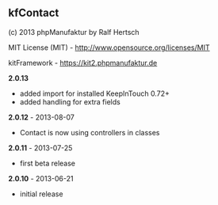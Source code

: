 ## kfContact ##

(c) 2013 phpManufaktur by Ralf Hertsch

MIT License (MIT) - <http://www.opensource.org/licenses/MIT>

kitFramework - <https://kit2.phpmanufaktur.de>

**2.0.13**

* added import for installed KeepInTouch 0.72+
* added handling for extra fields

**2.0.12** - 2013-08-07

* Contact is now using controllers in classes

**2.0.11** - 2013-07-25

* first beta release

**2.0.10** - 2013-06-21

* initial release